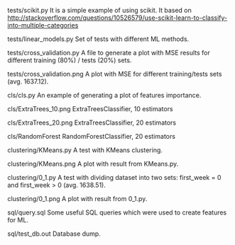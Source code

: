 tests/scikit.py
It is a simple example of using scikit. It based on http://stackoverflow.com/questions/10526579/use-scikit-learn-to-classify-into-multiple-categories

tests/linear_models.py
Set of tests with different ML methods.

tests/cross_validation.py
A file to generate a plot with MSE results for different training (80%) / tests (20%) sets.

tests/cross_validation.png
A plot with MSE for different training/tests sets (avg. 1637.12).

cls/cls.py
An example of generating a plot of features importance.

cls/ExtraTrees_10.png
ExtraTreesClassifier, 10 estimators

cls/ExtraTrees_20.png
ExtraTreesClassifier, 20 estimators

cls/RandomForest
RandomForestClassifier, 20 estimators

clustering/KMeans.py
A test with KMeans clustering.

clustering/KMeans.png
A plot with result from KMeans.py.

clustering/0_1.py
A test with dividing dataset into two sets: first_week = 0 and first_week > 0 (avg. 1638.51). 

clustering/0_1.png
A plot with result from 0_1.py.

sql/query.sql
Some useful SQL queries which were used to create features for ML.

sql/test_db.out
Database dump.

